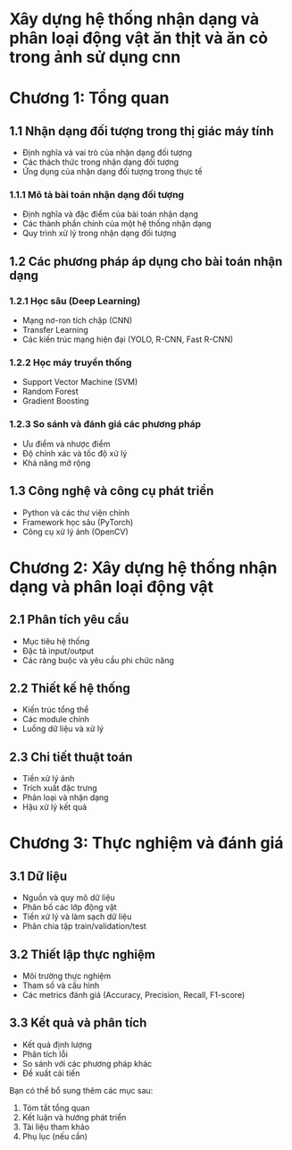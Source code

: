 # Xây dựng hệ thống nhận dạng và phân loại động vật ăn thịt và ăn cỏ trong ảnh sử dụng cnn

# Chương 1: Tổng quan

## 1.1 Nhận dạng đối tượng trong thị giác máy tính

- Định nghĩa và vai trò của nhận dạng đối tượng
- Các thách thức trong nhận dạng đối tượng
- Ứng dụng của nhận dạng đối tượng trong thực tế

### 1.1.1 Mô tả bài toán nhận dạng đối tượng

- Định nghĩa và đặc điểm của bài toán nhận dạng
- Các thành phần chính của một hệ thống nhận dạng
- Quy trình xử lý trong nhận dạng đối tượng

## 1.2 Các phương pháp áp dụng cho bài toán nhận dạng

### 1.2.1 Học sâu (Deep Learning)

- Mạng nơ-ron tích chập (CNN)
- Transfer Learning
- Các kiến trúc mạng hiện đại (YOLO, R-CNN, Fast R-CNN)

### 1.2.2 Học máy truyền thống

- Support Vector Machine (SVM)
- Random Forest
- Gradient Boosting

### 1.2.3 So sánh và đánh giá các phương pháp

- Ưu điểm và nhược điểm
- Độ chính xác và tốc độ xử lý
- Khả năng mở rộng

## 1.3 Công nghệ và công cụ phát triển

- Python và các thư viện chính
- Framework học sâu (PyTorch)
- Công cụ xử lý ảnh (OpenCV)

# Chương 2: Xây dựng hệ thống nhận dạng và phân loại động vật

## 2.1 Phân tích yêu cầu

- Mục tiêu hệ thống
- Đặc tả input/output
- Các ràng buộc và yêu cầu phi chức năng

## 2.2 Thiết kế hệ thống

- Kiến trúc tổng thể
- Các module chính
- Luồng dữ liệu và xử lý

## 2.3 Chi tiết thuật toán

- Tiền xử lý ảnh
- Trích xuất đặc trưng
- Phân loại và nhận dạng
- Hậu xử lý kết quả

# Chương 3: Thực nghiệm và đánh giá

## 3.1 Dữ liệu

- Nguồn và quy mô dữ liệu
- Phân bố các lớp động vật
- Tiền xử lý và làm sạch dữ liệu
- Phân chia tập train/validation/test

## 3.2 Thiết lập thực nghiệm

- Môi trường thực nghiệm
- Tham số và cấu hình
- Các metrics đánh giá (Accuracy, Precision, Recall, F1-score)

## 3.3 Kết quả và phân tích

- Kết quả định lượng
- Phân tích lỗi
- So sánh với các phương pháp khác
- Đề xuất cải tiến

Bạn có thể bổ sung thêm các mục sau:

1. Tóm tắt tổng quan
2. Kết luận và hướng phát triển
3. Tài liệu tham khảo
4. Phụ lục (nếu cần)